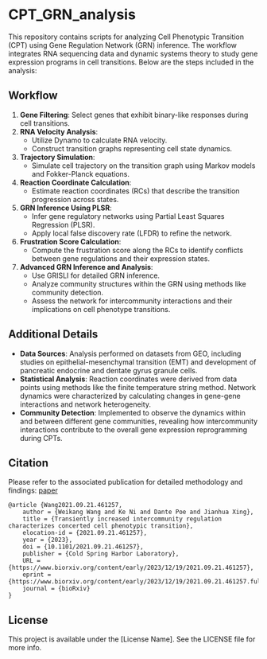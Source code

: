 # CPT_GRN_analysis

This repository contains scripts for analyzing Cell Phenotypic Transition (CPT) using Gene Regulation Network (GRN) inference. The workflow integrates RNA sequencing data and dynamic systems theory to study gene expression programs in cell transitions. Below are the steps included in the analysis:

## Workflow

1. **Gene Filtering**: Select genes that exhibit binary-like responses during cell transitions.
2. **RNA Velocity Analysis**:
   - Utilize Dynamo to calculate RNA velocity.
   - Construct transition graphs representing cell state dynamics.
3. **Trajectory Simulation**:
   - Simulate cell trajectory on the transition graph using Markov models and Fokker-Planck equations.
4. **Reaction Coordinate Calculation**:
   - Estimate reaction coordinates (RCs) that describe the transition progression across states.
5. **GRN Inference Using PLSR**:
   - Infer gene regulatory networks using Partial Least Squares Regression (PLSR).
   - Apply local false discovery rate (LFDR) to refine the network.
6. **Frustration Score Calculation**:
   - Compute the frustration score along the RCs to identify conflicts between gene regulations and their expression states.
7. **Advanced GRN Inference and Analysis**:
   - Use GRISLI for detailed GRN inference.
   - Analyze community structures within the GRN using methods like community detection.
   - Assess the network for intercommunity interactions and their implications on cell phenotype transitions.

## Additional Details

- **Data Sources**: Analysis performed on datasets from GEO, including studies on epithelial-mesenchymal transition (EMT) and development of pancreatic endocrine and dentate gyrus granule cells.
- **Statistical Analysis**: Reaction coordinates were derived from data points using methods like the finite temperature string method. Network dynamics were characterized by calculating changes in gene-gene interactions and network heterogeneity.
- **Community Detection**: Implemented to observe the dynamics within and between different gene communities, revealing how intercommunity interactions contribute to the overall gene expression reprogramming during CPTs.

## Citation

Please refer to the associated publication for detailed methodology and findings:
[paper](https://www.biorxiv.org/content/10.1101/2021.09.21.461257v2)
```
@article {Wang2021.09.21.461257,
	author = {Weikang Wang and Ke Ni and Dante Poe and Jianhua Xing},
	title = {Transiently increased intercommunity regulation characterizes concerted cell phenotypic transition},
	elocation-id = {2021.09.21.461257},
	year = {2023},
	doi = {10.1101/2021.09.21.461257},
	publisher = {Cold Spring Harbor Laboratory},
	URL = {https://www.biorxiv.org/content/early/2023/12/19/2021.09.21.461257},
	eprint = {https://www.biorxiv.org/content/early/2023/12/19/2021.09.21.461257.full.pdf},
	journal = {bioRxiv}
}
```
## License

This project is available under the [License Name]. See the LICENSE file for more info.
